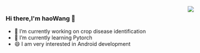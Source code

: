 <a href="#">
  <img align="right" src='https://github-readme-stats.vercel.app/api?username=wanghao15536870732'>
</a>

### Hi there,I'm haoWang 👋

- 🔭 I’m currently working on crop disease identification
- 🌱 I’m currently learning Pytorch
- 😄 I am very interested in Android development
  
 
